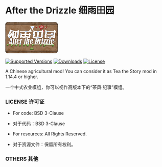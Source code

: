 # After the Drizzle 细雨田园

![After the Drizzle](src/main/resources/atd.png)

[![Supported Versions](https://img.shields.io/badge/Available%20for-%201.14%20|%201.15-c70039)](https://www.curseforge.com/minecraft/mc-mods/after-the-drizzle)
[![Downloads](http://cf.way2muchnoise.eu/full_380920_downloads.svg)](https://www.curseforge.com/minecraft/mc-mods/after-the-drizzle/files)
[![License](https://img.shields.io/github/license/lemon-slice-studio/After-the-Drizzle?style=flat&color=009ad6)](https://github.com/lemon-slice-studio/After-the-Drizzle/blob/1.15.2/LICENSE)

A Chinese agricultural mod! You can consider it as Tea the Story mod in 1.14.4 or higher.

一个中式农业模组，你可以视作高版本下的“茶风·纪事”模组。

### LICENSE 许可证

- For code: BSD 3-Clause

- 对于代码：BSD 3-Clause

- For resources: All Rights Reserved.

- 对于资源文件：保留所有权利。

### OTHERS 其他

